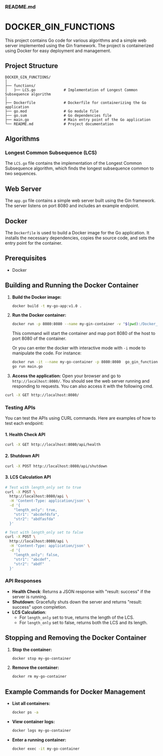 ### README.md

# DOCKER_GIN_FUNCTIONS

This project contains Go code for various algorithms and a simple web server implemented using the Gin framework. The project is containerized using Docker for easy deployment and management.

## Project Structure

```
DOCKER_GIN_FUNCTIONS/
│
├── functions/
│   ├── LCS.go             # Implementation of Longest Common Subsequence algorithm
│
├── Dockerfile             # Dockerfile for containerizing the Go application
├── go.mod                 # Go module file
├── go.sum                 # Go dependencies file
├── main.go                # Main entry point of the Go application
└── README.md              # Project documentation
```

## Algorithms

### Longest Common Subsequence (LCS)

The `LCS.go` file contains the implementation of the Longest Common Subsequence algorithm, which finds the longest subsequence common to two sequences.

## Web Server

The `app.go` file contains a simple web server built using the Gin framework. The server listens on port 8080 and includes an example endpoint.

## Docker

The `Dockerfile` is used to build a Docker image for the Go application. It installs the necessary dependencies, copies the source code, and sets the entry point for the container.

## Prerequisites

- Docker

## Building and Running the Docker Container

1. **Build the Docker image:**

    ```sh
    docker build -t my-go-app:v1.0 .
    ```

2. **Run the Docker container:**

    ```sh
    docker run -p 8080:8080 --name my-gin-container -v "$(pwd):/Docker_gin_functions" my-go-app:v1.0
    ```

    This command will start the container and map port 8080 of the host to port 8080 of the container.

    Or you can enter the docker with interactive mode with `-i` mode to manipulate the code. For instance:

    ```sh
    docker run -it --name my-go-container -p 8080:8080  go_gin_functions:v1.0
    go run main.go
    ```

3. **Access the application:**
Open your browser and go to `http://localhost:8080/`. You should see the web server running and responding to requests. You can also access it with the following cmd.
```bash
curl -X GET http://localhost:8080/
```

### Testing APIs

You can test the APIs using CURL commands. Here are examples of how to test each endpoint:

#### 1. Health Check API

```bash
curl -X GET http://localhost:8080/api/health
```

#### 2. Shutdown API

```bash
curl -X POST http://localhost:8080/api/shutdown
```

#### 3. LCS Calculation API

```bash
# Test with length_only set to true
curl -X POST \
  http://localhost:8080/api \
  -H 'Content-Type: application/json' \
  -d '{
    "length_only": true,
    "str1": "abcdefdsfa",
    "str2": "abdfasfda"
  }'

# Test with length_only set to false
curl -X POST \
  http://localhost:8080/api \
  -H 'Content-Type: application/json' \
  -d '{
    "length_only": false,
    "str1": "abcdef",
    "str2": "abdf"
  }'
```

### API Responses

- **Health Check**: Returns a JSON response with "result: success" if the server is running.
- **Shutdown**: Gracefully shuts down the server and returns "result: success" upon completion.
- **LCS Calculation**:
  - For `length_only` set to true, returns the length of the LCS.
  - For `length_only` set to false, returns both the LCS and its length.


## Stopping and Removing the Docker Container

1. **Stop the container:**

    ```sh
    docker stop my-go-container
    ```

2. **Remove the container:**

    ```sh
    docker rm my-go-container
    ```

## Example Commands for Docker Management

- **List all containers:**

    ```sh
    docker ps -a
    ```

- **View container logs:**

    ```sh
    docker logs my-go-container
    ```

- **Enter a running container:**

    ```sh
    docker exec -it my-go-container
    ```